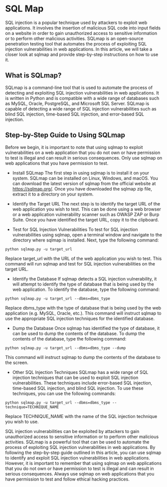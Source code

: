 # SQL Map

SQL injection is a popular technique used by attackers to exploit web applications. It involves the insertion of malicious SQL code into input fields on a website in order to gain unauthorized access to sensitive information or to perform other malicious activities. SQLmap is an open-source penetration testing tool that automates the process of exploiting SQL injection vulnerabilities in web applications. In this article, we will take a closer look at sqlmap and provide step-by-step instructions on how to use it.

## What is SQLmap?

SQLmap is a command-line tool that is used to automate the process of detecting and exploiting SQL injection vulnerabilities in web applications. It is written in Python and is compatible with a wide range of databases such as MySQL, Oracle, PostgreSQL, and Microsoft SQL Server. SQLmap is capable of detecting a wide range of SQL injection vulnerabilities such as blind SQL injection, time-based SQL injection, and error-based SQL injection.

## Step-by-Step Guide to Using SQLmap

Before we begin, it is important to note that using sqlmap to exploit vulnerabilities on a web application that you do not own or have permission to test is illegal and can result in serious consequences. Only use sqlmap on web applications that you have permission to test.

+ Install SQLmap
The first step in using sqlmap is to install it on your system. SQLmap can be installed on Linux, Windows, and macOS. You can download the latest version of sqlmap from the official website at https://sqlmap.org/. Once you have downloaded the sqlmap zip file, extract it to a directory on your system.

+ Identify the Target URL
The next step is to identify the target URL of the web application you wish to test. This can be done using a web browser or a web application vulnerability scanner such as OWASP ZAP or Burp Suite. Once you have identified the target URL, copy it to the clipboard.

+ Test for SQL Injection Vulnerabilities
To test for SQL injection vulnerabilities using sqlmap, open a terminal window and navigate to the directory where sqlmap is installed. Next, type the following command:

```
python sqlmap.py -u target_url

```
Replace target_url with the URL of the web application you wish to test. This command will run sqlmap and test for SQL injection vulnerabilities on the target URL.

+ Identify the Database
If sqlmap detects a SQL injection vulnerability, it will attempt to identify the type of database that is being used by the web application. To identify the database, type the following command:

```
python sqlmap.py -u target_url --dbms=dbms_type

```
Replace dbms_type with the type of database that is being used by the web application (e.g. MySQL, Oracle, etc.). This command will instruct sqlmap to use the appropriate SQL injection techniques for the identified database.

+ Dump the Database
Once sqlmap has identified the type of database, it can be used to dump the contents of the database. To dump the contents of the database, type the following command:

```
python sqlmap.py -u target_url --dbms=dbms_type --dump

```
This command will instruct sqlmap to dump the contents of the database to the screen.

+ Other SQL Injection Techniques
SQLmap has a wide range of SQL injection techniques that can be used to exploit SQL injection vulnerabilities. These techniques include error-based SQL injection, time-based SQL injection, and blind SQL injection. To use these techniques, you can use the following commands:

```
python sqlmap.py -u target_url --dbms=dbms_type --technique=TECHNIQUE_NAME

```
Replace TECHNIQUE_NAME with the name of the SQL injection technique you wish to use.

SQL injection vulnerabilities can be exploited by attackers to gain unauthorized access to sensitive information or to perform other malicious activities. SQLmap is a powerful tool that can be used to automate the process of exploiting SQL injection vulnerabilities in web applications. By following the step-by-step guide outlined in this article, you can use sqlmap to identify and exploit SQL injection vulnerabilities in web applications. However, it is important to remember that using sqlmap on web applications that you do not own or have permission to test is illegal and can result in serious consequences. Always use sqlmap on web applications that you have permission to test and follow ethical hacking practices.








